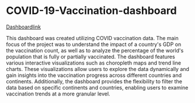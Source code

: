 # COVID-19-Vaccination-dashboard
[Dashboardlink](https://public.tableau.com/app/profile/oghale.agbawhe/viz/Covid-19GlobalVaccinationtracker/Dashboard-Covid19Tracker)


This dashboard was created utilizing COVID vaccination data. The main focus of the project was to understand the impact of a country's GDP on the vaccination count, as well as to analyze the percentage of the world's population that is fully or partially vaccinated. The dashboard features various interactive visualizations such as choropleth maps and trend line charts. These visualizations allow users to explore the data dynamically and gain insights into the vaccination progress across different countries and continents. Additionally, the dashboard provides the flexibility to filter the data based on specific continents and countries, enabling users to examine vaccination trends at a more granular level.
